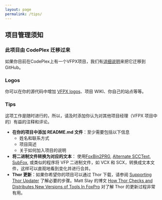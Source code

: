 ```yaml
---
layout: page
permalink: /tips/
---
```


## 项目管理须知 

### 此项目由 CodePlex 迁移过来

如果你目前在CodePlex上有一个VFPX项目，我们有[详细说明](/migrating/index.html)来把它迁移到GitHub。

### Logos

你可以在你的源代码中增加 [VFPX logos](/logos/index.html)、项目 WIKI、你自己的站点等等。

### Tips

这项工作是随时进行的，所以，请及时添加你认为对其他项目经理（VFPX 项目中的）有益的注释和评论。

*   **在你的项目中添加 README.md 文件**：至少需要包括以下信息
    *   姓名和联系方式
    *   项目简述
    *   关于如何加入项目的说明
*   **将二进制文件转换为对应的文本**： 使用[FoxBin2PRG](https://github.com/fdbozzo/foxbin2prg), [Alternate SCCText](https://github.com/VFPX/AlternateSCCText), [SubFox](https://github.com/VFPX/SubFox), 或类似的程序将 VFP 二进制文件，如 VCX 和 SCX，转换成文本文件，这样可以直观地看到变化并进行合并。
*   **Thor 更新**：如果你希望你的项目可以通过 Thor 下载，请参阅 [Supporting Thor Updater](ThorUpdate.md) 了解必要的步骤。Matt Slay 的博文 <a href="http://mattslay.com/how-thor-checks-and-distributes-new-versions-of-tools-in-foxpro/" target="_blank">How Thor Checks and Distributes New Versions of Tools In FoxPro</a> 对了解 Thor 的更新过程非常有用。
